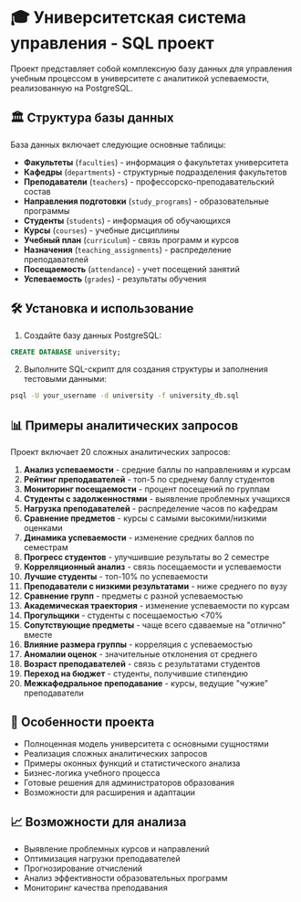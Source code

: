# 🎓 Университетская система управления - SQL проект

Проект представляет собой комплексную базу данных для управления учебным процессом в университете с аналитикой успеваемости, реализованную на PostgreSQL.

## 🏛️ Структура базы данных

База данных включает следующие основные таблицы:

- **Факультеты** (`faculties`) - информация о факультетах университета
- **Кафедры** (`departments`) - структурные подразделения факультетов
- **Преподаватели** (`teachers`) - профессорско-преподавательский состав
- **Направления подготовки** (`study_programs`) - образовательные программы
- **Студенты** (`students`) - информация об обучающихся
- **Курсы** (`courses`) - учебные дисциплины
- **Учебный план** (`curriculum`) - связь программ и курсов
- **Назначения** (`teaching_assignments`) - распределение преподавателей
- **Посещаемость** (`attendance`) - учет посещений занятий
- **Успеваемость** (`grades`) - результаты обучения

## 🛠️ Установка и использование

1. Создайте базу данных PostgreSQL:
```sql
CREATE DATABASE university;
```

2. Выполните SQL-скрипт для создания структуры и заполнения тестовыми данными:
```bash
psql -U your_username -d university -f university_db.sql
```

## 📊 Примеры аналитических запросов

Проект включает 20 сложных аналитических запросов:

1. **Анализ успеваемости** - средние баллы по направлениям и курсам
2. **Рейтинг преподавателей** - топ-5 по среднему баллу студентов
3. **Мониторинг посещаемости** - процент посещений по группам
4. **Студенты с задолженностями** - выявление проблемных учащихся
5. **Нагрузка преподавателей** - распределение часов по кафедрам
6. **Сравнение предметов** - курсы с самыми высокими/низкими оценками
7. **Динамика успеваемости** - изменение средних баллов по семестрам
8. **Прогресс студентов** - улучшившие результаты во 2 семестре
9. **Корреляционный анализ** - связь посещаемости и успеваемости
10. **Лучшие студенты** - топ-10% по успеваемости
11. **Преподаватели с низкими результатами** - ниже среднего по вузу
12. **Сравнение групп** - предметы с разной успеваемостью
13. **Академическая траектория** - изменение успеваемости по курсам
14. **Прогульщики** - студенты с посещаемостью <70%
15. **Сопутствующие предметы** - чаще всего сдаваемые на "отлично" вместе
16. **Влияние размера группы** - корреляция с успеваемостью
17. **Аномалии оценок** - значительные отклонения от среднего
18. **Возраст преподавателей** - связь с результатами студентов
19. **Переход на бюджет** - студенты, получившие стипендию
20. **Межкафедральное преподавание** - курсы, ведущие "чужие" преподаватели

## 🎯 Особенности проекта

- Полноценная модель университета с основными сущностями
- Реализация сложных аналитических запросов
- Примеры оконных функций и статистического анализа
- Бизнес-логика учебного процесса
- Готовые решения для администраторов образования
- Возможности для расширения и адаптации

## 📈 Возможности для анализа

- Выявление проблемных курсов и направлений
- Оптимизация нагрузки преподавателей
- Прогнозирование отчислений
- Анализ эффективности образовательных программ
- Мониторинг качества преподавания
